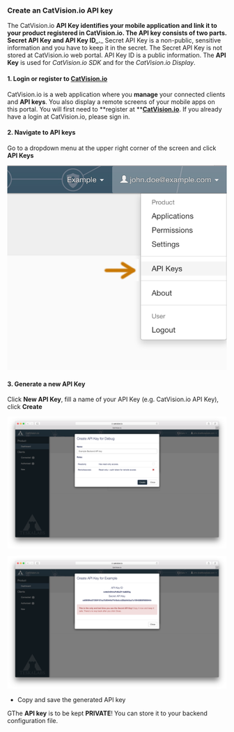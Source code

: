 ### Create an CatVision.io API key

The CatVision.io **API Key **identifies your mobile application and link it to your product registered in CatVision.io. The API key consists of two parts. **Secret API Key** and **API Key ID**_**.**_ Secret API Key is a non-public, sensitive information and you have to keep it in the secret. The Secret API Key is not stored at CatVision.io web portal. API Key ID is a public information.  The **API Key** is used for _CatVision.io SDK_ and for the _CatVision.io Display_.

#### 1. Login or register to [CatVision.io](https://app.catvision.io/)

CatVision.io is a web application where you **manage** your connected clients and  **API keys**. You also display a remote screens of your mobile apps on this portal. You will first need to **register at **[**CatVision.io**](https://app.catvision.io/). If you already have a login at CatVision.io, please sign in.

#### 2. Navigate to API keys

Go to a dropdown menu at the upper right corner of the screen and click **API Keys**



![CatVision.io Add App Menu](assets/cvio_add_apikey_menu2.png)

#### 3. Generate a new API Key

Click **New API Key**, fill a name of your API Key \(e.g. CatVision.io API Key\), click **Create**

![](/assets/cvio_add_apikey.png)

![CatVision.io Add App Menu](assets/cvio_add_apikey_done.png)

* Copy and save the generated API key

GThe **API key** is to be kept **PRIVATE**! You can store it to your backend configuration file.

